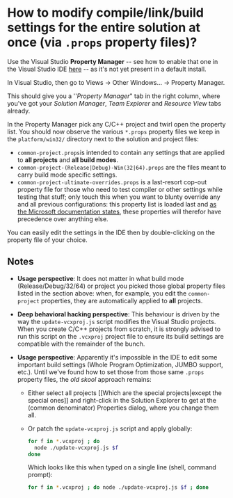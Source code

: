 # How to modify compile/link/build settings for the entire solution at once (via `.props` property files)?

Use the Visual Studio **Property Manager** -- see how to enable that one in the Visual Studio IDE [here](https://stackoverflow.com/questions/10179201/cannot-find-property-manager-option-in-visual-studio-not-express-version/12889223#12889223) -- as it's not yet present in a default install.

In Visual Studio, then go to Views -> Other Windows... -> Property Manager.

This should give you a ''*Property Manager*" tab in the right column, where you've got your *Solution Manager*, *Team Explorer* and *Resource View* tabs already.

In the Property Manager pick any C/C++ project and twirl open the property list. You should now observe the various `*.props` property files we keep in the `platform/win32/` directory next to the solution and project files:

- `common-project.props`is intended to contain any settings that are applied to **all projects** and **all build modes**.
- `common-project-(Release|Debug)-Win(32|64).props` are the files meant to carry build mode specific settings.
- `common-project-ultimate-overrides.props` is a last-resort cop-out property file for those who need to test compiler or other settings while testing that stuff; only touch this when you want to blunty override any and all previous configurations: this property list is loaded last and [as the Microsoft documentation states](https://docs.microsoft.com/en-us/cpp/build/reference/vcxproj-file-structure?view=msvc-160), these properties will therefor have precedence over anything else.

You can easily edit the settings in the IDE then by double-clicking on the property file of your choice.

## Notes

- **Usage perspective**: It does not matter in what build mode (Release/Debug/32/64) or project you picked those global property files listed in the section above: when, for example, you edit the `common-project` properties, they are automatically applied to **all** projects.
- **Deep behavioral hacking perspective**: This behaviour is driven by the way the `update-vcxproj.js` script modifies the Visual Studio projects. When you create C/C++ projects from scratch, it is strongly advised to run this script on the `.vcxproj` project file to ensure its build settings are compatible with the remainder of the bunch.

- **Usage perspective**: Apparently it's impossible in the IDE to edit some important build settings (Whole Program Optimization, JUMBO support, etc.). Until we've found how to set those from those same `.props` property files, the *old skool* approach remains:
	- Either select all projects [[Which are the special projects|except the special ones]] and right-click in the Solution Explorer to get at the (common denominator) Properties dialog, where you change them all.
	- Or patch the `update-vcxproj.js` script and apply globally:
	
	  ```sh
	  for f in *.vcxproj ; do
	    node ./update-vcxproj.js $f
	  done
	  ```
	  
	  Which looks like this when typed on a single line (shell, command prompt):
	  
	  ```sh
	  for f in *.vcxproj ; do node ./update-vcxproj.js $f ; done
	  ```
	  
